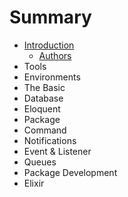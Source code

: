 # Summary

* [Introduction](README.md)
   * [Authors](authors.md)
* Tools
* Environments
* The Basic
* Database
* Eloquent
* Package
* Command
* Notifications
* Event & Listener
* Queues
* Package Development
* Elixir

